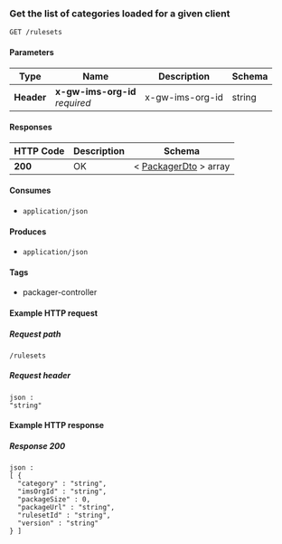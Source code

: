 
<a name="getpackageinfoforclientusingget"></a>
### Get the list of categories loaded for a given client
```
GET /rulesets
```


#### Parameters

|Type|Name|Description|Schema|
|---|---|---|---|
|**Header**|**x-gw-ims-org-id**  <br>*required*|x-gw-ims-org-id|string|


#### Responses

|HTTP Code|Description|Schema|
|---|---|---|
|**200**|OK|< [PackagerDto](../definitions/PackagerDto.md#packagerdto) > array|


#### Consumes

* `application/json`


#### Produces

* `application/json`


#### Tags

* packager-controller


#### Example HTTP request

##### Request path
```
/rulesets
```


##### Request header
```
json :
"string"
```


#### Example HTTP response

##### Response 200
```
json :
[ {
  "category" : "string",
  "imsOrgId" : "string",
  "packageSize" : 0,
  "packageUrl" : "string",
  "rulesetId" : "string",
  "version" : "string"
} ]
```



